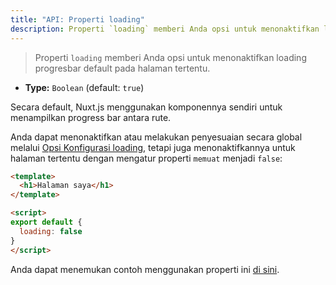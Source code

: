 ```yaml
---
title: "API: Properti loading"
description: Properti `loading` memberi Anda opsi untuk menonaktifkan loading progresbar default pada halaman tertentu.
---
```


> Properti `loading` memberi Anda opsi untuk menonaktifkan loading progresbar default pada halaman tertentu.

- **Type:** `Boolean` (default: `true`)

Secara default, Nuxt.js menggunakan komponennya sendiri untuk menampilkan progress bar antara rute.

Anda dapat menonaktifkan atau melakukan penyesuaian secara global melalui [Opsi Konfigurasi loading](/api/configuration-loading), tetapi juga menonaktifkannya untuk halaman tertentu dengan mengatur properti `memuat` menjadi `false`:

```html
<template>
  <h1>Halaman saya</h1>
</template>

<script>
export default {
  loading: false
}
</script>
```

Anda dapat menemukan contoh menggunakan properti ini [di sini](/examples/custom-page-loading).

